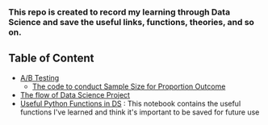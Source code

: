 
### This repo is created to record my learning through Data Science and save the useful links, functions, theories, and so on.

## Table of Content
- [A/B Testing](https://github.com/zoechensj/code_template_and_guides/tree/main/a_b_testing)
  - [The code to conduct Sample Size for Proportion Outcome](https://github.com/zoechensj/code_template_and_guides/blob/main/a_b_testing/sample_size_proportion_outcome.py)
- [The flow of Data Science Project](https://github.com/zoechensj/code_template_and_guides/blob/main/DS_Template.ipynb)
- [Useful Python Functions in DS](https://github.com/zoechensj/code_template_and_guides/blob/main/useful_functions.ipynb) : This notebook contains the useful functions I've learned and think it's important to be saved for future use
